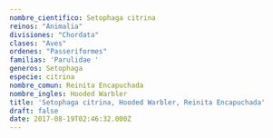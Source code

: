 ```yaml
---
nombre_cientifico: Setophaga citrina
reinos: "Animalia"
divisiones: "Chordata"
clases: "Aves"
ordenes: "Passeriformes"
familias: 'Parulidae '
generos: Setophaga
especie: citrina
nombre_comun: Reinita Encapuchada
nombre_ingles: Hooded Warbler
title: 'Setophaga citrina, Hooded Warbler, Reinita Encapuchada'
draft: false
date: 2017-08-19T02:46:32.000Z
---
```



